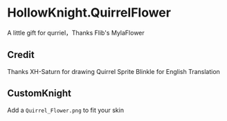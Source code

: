 # HollowKnight.QuirrelFlower
A little gift for qurriel，Thanks Flib's MylaFlower
## Credit
Thanks XH-Saturn for drawing Quirrel Sprite
Blinkle for English Translation
## CustomKnight
Add a `Quirrel_Flower.png` to fit your skin
